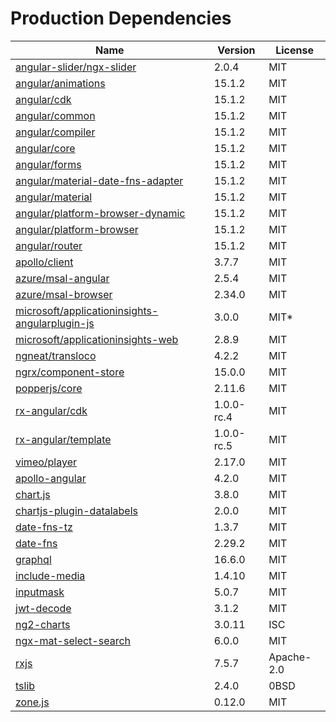 # Production Dependencies

  | Name | Version | License |
  | ---- | ------- | ------- |
  | [angular-slider/ngx-slider](https://github.com/angular-slider/ngx-slider) | 2.0.4 | MIT |
| [angular/animations](https://github.com/angular/angular) | 15.1.2 | MIT |
| [angular/cdk](https://github.com/angular/components) | 15.1.2 | MIT |
| [angular/common](https://github.com/angular/angular) | 15.1.2 | MIT |
| [angular/compiler](https://github.com/angular/angular) | 15.1.2 | MIT |
| [angular/core](https://github.com/angular/angular) | 15.1.2 | MIT |
| [angular/forms](https://github.com/angular/angular) | 15.1.2 | MIT |
| [angular/material-date-fns-adapter](https://github.com/angular/components) | 15.1.2 | MIT |
| [angular/material](https://github.com/angular/components) | 15.1.2 | MIT |
| [angular/platform-browser-dynamic](https://github.com/angular/angular) | 15.1.2 | MIT |
| [angular/platform-browser](https://github.com/angular/angular) | 15.1.2 | MIT |
| [angular/router](https://github.com/angular/angular) | 15.1.2 | MIT |
| [apollo/client](https://github.com/apollographql/apollo-client) | 3.7.7 | MIT |
| [azure/msal-angular](https://github.com/AzureAD/microsoft-authentication-library-for-js) | 2.5.4 | MIT |
| [azure/msal-browser](https://github.com/AzureAD/microsoft-authentication-library-for-js) | 2.34.0 | MIT |
| [microsoft/applicationinsights-angularplugin-js](undefined) | 3.0.0 | MIT* |
| [microsoft/applicationinsights-web](https://github.com/microsoft/ApplicationInsights-JS) | 2.8.9 | MIT |
| [ngneat/transloco](https://github.com/ngneat/transloco) | 4.2.2 | MIT |
| [ngrx/component-store](https://github.com/ngrx/platform) | 15.0.0 | MIT |
| [popperjs/core](https://github.com/popperjs/popper-core) | 2.11.6 | MIT |
| [rx-angular/cdk](https://github.com/rx-angular/rx-angular) | 1.0.0-rc.4 | MIT |
| [rx-angular/template](https://github.com/rx-angular/rx-angular) | 1.0.0-rc.5 | MIT |
| [vimeo/player](https://github.com/vimeo/player.js) | 2.17.0 | MIT |
| [apollo-angular](https://github.com/kamilkisiela/apollo-angular) | 4.2.0 | MIT |
| [chart.js](https://github.com/chartjs/Chart.js) | 3.8.0 | MIT |
| [chartjs-plugin-datalabels](https://github.com/chartjs/chartjs-plugin-datalabels) | 2.0.0 | MIT |
| [date-fns-tz](https://github.com/marnusw/date-fns-tz) | 1.3.7 | MIT |
| [date-fns](https://github.com/date-fns/date-fns) | 2.29.2 | MIT |
| [graphql](https://github.com/graphql/graphql-js) | 16.6.0 | MIT |
| [include-media](https://github.com/eduardoboucas/include-media) | 1.4.10 | MIT |
| [inputmask](https://github.com/RobinHerbots/Inputmask) | 5.0.7 | MIT |
| [jwt-decode](https://github.com/auth0/jwt-decode) | 3.1.2 | MIT |
| [ng2-charts](https://github.com/valor-software/ng2-charts) | 3.0.11 | ISC |
| [ngx-mat-select-search](https://github.com/bithost-gmbh/ngx-mat-select-search) | 6.0.0 | MIT |
| [rxjs](https://github.com/reactivex/rxjs) | 7.5.7 | Apache-2.0 |
| [tslib](https://github.com/Microsoft/tslib) | 2.4.0 | 0BSD |
| [zone.js](https://github.com/angular/angular) | 0.12.0 | MIT |